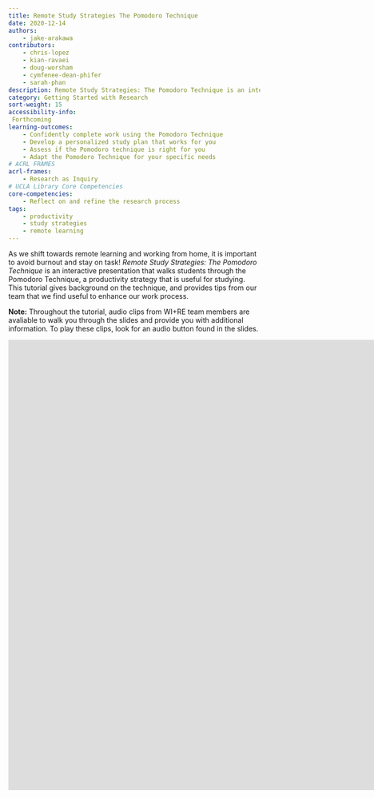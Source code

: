```yaml
---
title: Remote Study Strategies The Pomodoro Technique
date: 2020-12-14
authors: 
    - jake-arakawa
contributors:
    - chris-lopez
    - kian-ravaei
    - doug-worsham
    - cymfenee-dean-phifer
    - sarah-phan   
description: Remote Study Strategies: The Pomodoro Technique is an interactive tutorial that walks learners through the Pomodoro Technique, a productivity strategy that is useful for studying! This tutorial goes over the methodology of the Pomodoro Technique, and includes tips from our team to help optimize your studying experience!
category: Getting Started with Research
sort-weight: 15
accessibility-info:
 Forthcoming
learning-outcomes:
    - Confidently complete work using the Pomodoro Technique
    - Develop a personalized study plan that works for you
    - Assess if the Pomodoro technique is right for you
    - Adapt the Pomodoro Technique for your specific needs
# ACRL FRAMES
acrl-frames:
    - Research as Inquiry
# UCLA Library Core Competencies
core-competencies:
    - Reflect on and refine the research process
tags:
    - productivity
    - study strategies
    - remote learning  
---
```

As we shift towards remote learning and working from home, it is important to avoid burnout and stay on task! _Remote Study Strategies: The Pomodoro Technique_ is an interactive presentation that walks students through the Pomodoro Technique, a productivity strategy that is useful for studying. This tutorial gives background on the technique, and provides tips from our team that we find useful to enhance our work process. 

**Note:** Throughout the tutorial, audio clips from WI+RE team members are avaliable to walk you through the slides and provide you with additional information. To play these clips, look for an audio button found in the slides. 

<iframe src="https://ccle.ucla.edu/mod/hvp/view.php?id=3408081" width="1559" height="902" frameborder="0" allowfullscreen="allowfullscreen"></iframe><script src="https://ccle.ucla.edu/mod/hvp/library/js/h5p-resizer.js" charset="UTF-8"></script>
